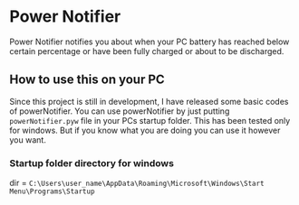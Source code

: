 # Power Notifier
 
Power Notifier notifies you about when your PC battery has reached below certain percentage or have been fully charged or about to be discharged.
    
## How to use this on your PC

Since this project is still in development, I have released some basic codes of powerNotifier. You can use powerNotifier by just putting `powerNotifier.pyw` file in your PCs startup folder. This has been tested only for windows. But if you know what you are doing you can use it however you want.
    
### Startup folder directory for windows

dir = `C:\Users\user_name\AppData\Roaming\Microsoft\Windows\Start Menu\Programs\Startup`